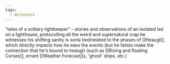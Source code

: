 ```yaml
---
tags:
  - Workpiece
---
```

"tales of a solitary lightkeeper" - stories and observations of an isolated lad on a lighthouse, protocolling all the weird and supernatural crap he witnesses 
his shifting sanity is sorta tied/related to the phases of [[Heaugi]], which directly impacts how he sees the events (but he failsto make the connection that he's bound to heaugi)
(such as [[Rising and floating Corses]], errant [[Weather Forecast]]s, 'ghost' ships, etc.)